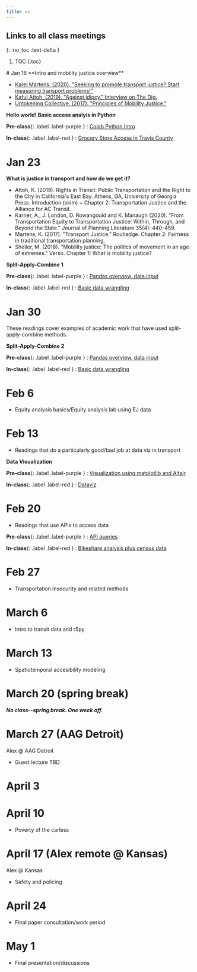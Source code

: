 ```yaml
---
title: xx
---
```


## Links to all class meetings
{: .no_toc .text-delta }

1. TOC
{:toc}

<div class="lecture-box" markdown = "1">
  # Jan 16
  **Intro and mobility justice overview**

  * [Karel Martens. (2020). "Seeking to promote transport justice? Start measuring transport problems!"](https://www.youtube.com/watch?v=B2kxy6cBjxc)
  * [Kafui Attoh. (2019). "Against idiocy." Interview on The Dig.](https://www.thedigradio.com/podcast/against-idiocy-with-kafui-attoh/)
  * [Untokening Collective. (2017). "Principles of Mobility Justice."](http://www.untokening.org/updates/2017/11/11/untokening-10-principles-of-mobility-justice)

  **Hello world! Basic access analyis in Python**

  **Pre-class**{: .label .label-purple }
  : [Colab Python Intro](#)

  **In-class**{: .label .label-red }
  : [Grocery Store Access in Travis County](#)
</div>

# Jan 23
**What is justice in transport and how do we get it?**

* Attoh, K. (2019). Rights in Transit: Public Transportation and the Right to the City in California's East Bay. Athens, GA, University of Georgia Press. Introduction (skim) + Chapter 2: Transportation Justice and the Alliance for AC Transit.
* Karner, A., J. London, D. Rowangould and K. Manaugh (2020). "From Transportation Equity to Transportation Justice: Within, Through, and Beyond the State." Journal of Planning Literature 35(4): 440-459.
* Martens, K. (2017). "Transport Justice." Routledge. Chapter 2: Fairness in traditional transportation planning. 
* Sheller, M. (2018). "Mobility justice: The politics of movement in an age of extremes." Verso. Chapter 1: What is mobility justice?

**Split-Apply-Combine 1**

**Pre-class**{: .label .label-purple }
: [Pandas overview, data input](#)

**In-class**{: .label .label-red }
: [Basic data wrangling](#)

# Jan 30

These readings cover examples of academic work that have used split-apply-combine methods. 

**Split-Apply-Combine 2**

**Pre-class**{: .label .label-purple }
: [Pandas overview, data input](#)

**In-class**{: .label .label-red }
: [Basic data wrangling](#)

# Feb 6

* Equity analysis basics/Equity analysis lab using EJ data


# Feb 13

* Readings that do a particularly good/bad job at data viz in transport

**Data Visualization**

**Pre-class**{: .label .label-purple }
: [Visualization using matplotlib and Altair](#)

**In-class**{: .label .label-red }
: [Dataviz](#)



# Feb 20

* Readings that use APIs to access data

**Pre-class**{: .label .label-purple }
: [API queries](#)

**In-class**{: .label .label-red }
: [Bikeshare analysis plus census data](#)


# Feb 27

* Transportation insecurity and related methods

# March 6

* Intro to transit data and r5py


# March 13

* Spatiotemporal accesibility modeling


# March 20 (spring break)

***No class--spring break. One week off.***

# March 27 (AAG Detroit)

Alex @ AAG Detroit

* Guest lecture TBD

# April 3



# April 10

* Poverty of the carless

# April 17 (Alex remote @ Kansas)

Alex @ Kansas

* Safety and policing

# April 24

* Final paper consultation/work period

# May 1

* Final presentation/discussions